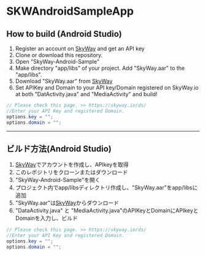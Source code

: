 # SKWAndroidSampleApp

## How to build (Android Studio)
 1. Register an account on [SkyWay](http://nttcom.github.io/skyway/) and get an API key
 1. Clone or download this repository.
 1. Open "SkyWay-Android-Sample"
 1. Make directory "app/libs" of your project. Add "SkyWay.aar" to the "app/libs".
  1. Download "SkyWay.aar" from [SkyWay](http://nttcom.github.io/skyway/)
 1. Set APIKey and Domain to your API key/Domain registered on SkyWay.io at both "DatActivity.java" and "MediaActivity" and build!
```Java
// Please check this page. >> https://skyway.io/ds/
//Enter your API Key and registered Domain.
options.key = "";
options.domain = "";
```
---

## ビルド方法(Android Studio)
 1. [SkyWay](http://nttcom.github.io/skyway/)でアカウントを作成し、APIkeyを取得
 1. このレポジトリをクローンまたはダウンロード
 1. "SkyWay-Android-Sample"を開く
 1. プロジェクト内でapp/libsディレクトリ作成し、"SkyWay.aar"をapp/libsに追加
  1. "SkyWay.aar"は[SkyWay](http://nttcom.github.io/skyway/)からダウンロード
 1. "DataActivity.java" と "MediaActivity.java"のAPIKeyとDomainにAPIkeyとDomainを入力し、ビルド
```Java
// Please check this page. >> https://skyway.io/ds/
//Enter your API Key and registered Domain.
options.key = "";
options.domain = "";
